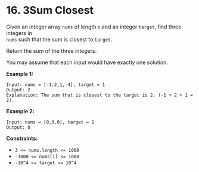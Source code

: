 # 16. 3Sum Closest

Given an integer array `nums` of length `n` and an integer `target`, find three integers in  
`nums` such that the sum is closest to `target`.

Return the sum of the three integers.

You may assume that each input would have exactly one solution.

**Example 1:**

    Input: nums = [-1,2,1,-4], target = 1
    Output: 2
    Explanation: The sum that is closest to the target is 2. (-1 + 2 + 1 = 2).

**Example 2:**

    Input: nums = [0,0,0], target = 1
    Output: 0

**Constraints:**

- `3 <= nums.length <= 1000`
- `-1000 <= nums[i] <= 1000`
- `-10^4 <= target <= 10^4`
